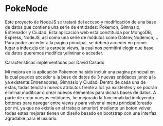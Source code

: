 # PokeNode
Este proyecto de NodeJS se tratará del acceso y modificación de una base de datos que contiene una serie de entidades: Pokemon, Gimnasio, Entrenador y Ciudad. Esta aplicación web esta constituida por MongoDB, Express, NodeJS, así como una serie de módulos como Dotenv,Nodemon,...
Para poder acceder a la pagina principal, se deberá acceder en primer lugar a index.ejs de la carpeta views, la cual nos permitirá elegir que base de datos queremos modificar,eliminar o acceder.

Características implementadas por David Casado:

Mi mejora en la aplicación Pokemon ha sido incluir una pagina principal en la cual puedes acceder a la base de datos de 3 nuevas entidades junto a la ya existente:Entrenadores, Gimnasio y Ciudad. Dentro de cada una de estas, todas tendrán nuevos atributos frente a los ya existentes y se podrán eliminar,modificar o crear nuevos elementos para dichas bases de datos. A parte de crear nuevas entidades, he mejorado la funcionalidad incluyendo botones para navegar entre views y para volver al menu principal(creado por mi, ya que no existía en el trabajo anterior) mediante un boton volver, todas estas mejoras tienen un diseño basado en bootstrap con una interfaz agradable para el usuario.
